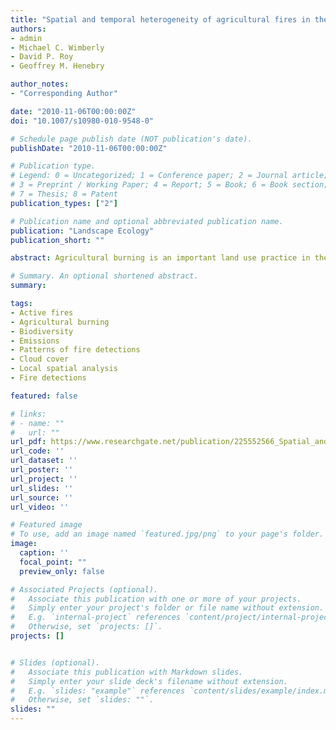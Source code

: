 ```yaml
---
title: "Spatial and temporal heterogeneity of agricultural fires in the central United States in relation to land cover and land use"
authors:
- admin
- Michael C. Wimberly
- David P. Roy
- Geoffrey M. Henebry

author_notes:
- "Corresponding Author"

date: "2010-11-06T00:00:00Z"
doi: "10.1007/s10980-010-9548-0"

# Schedule page publish date (NOT publication's date).
publishDate: "2010-11-06T00:00:00Z"

# Publication type.
# Legend: 0 = Uncategorized; 1 = Conference paper; 2 = Journal article;
# 3 = Preprint / Working Paper; 4 = Report; 5 = Book; 6 = Book section;
# 7 = Thesis; 8 = Patent
publication_types: ["2"]

# Publication name and optional abbreviated publication name.
publication: "Landscape Ecology"
publication_short: ""

abstract: Agricultural burning is an important land use practice in the central U.S. but has received little attention in the literature, whereas most of the focus has been on wildfires in forested areas. Given the effects that agricultural burning can have on biodiversity and emissions of greenhouse gasses, there is a need to quantify the spatial and temporal patterns of fire in agricultural landscapes of the central U.S. Three years (2006–2008) of the MODIS 1 km daily active fire product generated from the MODIS Terra and Aqua satellite data were used. The 2007 Cropland Data Layer developed by the U.S. Department of Agriculture was used to examine fire distribution by land cover/land use (LCLU) type. Global ordinary least square (OLS) models and local geographically weighted regression (GWR) analyses were used to explore spatial variability in relationships between fire detection density and LCLU classes. The monthly total number of fire detections peaked in April and the density of fire detections (number of fires/km2/3 years) was generally higher in areas dominated by agriculture than areas dominated by forest. Fire seasonality varied among areas dominated by different types of agriculture and land use. The effects of LCLU classes on fire detection density varied spatially, with grassland being the primary correlate of fire detection density in eastern Kansas; whereas wheat cropping was important in central Kansas, northeast North Dakota, and northwest Minnesota.

# Summary. An optional shortened abstract.
summary: 

tags:
- Active fires
- Agricultural burning
- Biodiversity
- Emissions
- Patterns of fire detections
- Cloud cover
- Local spatial analysis
- Fire detections

featured: false

# links:
# - name: ""
#   url: ""
url_pdf: https://www.researchgate.net/publication/225552566_Spatial_and_temporal_heterogeneity_of_agricultural_fires_in_the_central_United_States_in_relation_to_land_cover_and_land_use
url_code: ''
url_dataset: ''
url_poster: ''
url_project: ''
url_slides: ''
url_source: ''
url_video: ''

# Featured image
# To use, add an image named `featured.jpg/png` to your page's folder. 
image:
  caption: ''
  focal_point: ""
  preview_only: false

# Associated Projects (optional).
#   Associate this publication with one or more of your projects.
#   Simply enter your project's folder or file name without extension.
#   E.g. `internal-project` references `content/project/internal-project/index.md`.
#   Otherwise, set `projects: []`.
projects: []


# Slides (optional).
#   Associate this publication with Markdown slides.
#   Simply enter your slide deck's filename without extension.
#   E.g. `slides: "example"` references `content/slides/example/index.md`.
#   Otherwise, set `slides: ""`.
slides: ""
---
```



